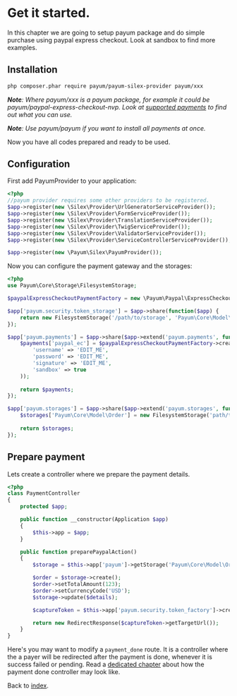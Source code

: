 # Get it started.

In this chapter we are going to setup payum package and do simple purchase using paypal express checkout. 
Look at sandbox to find more examples.

## Installation

```bash
php composer.phar require payum/payum-silex-provider payum/xxx
```

_**Note**: Where payum/xxx is a payum package, for example it could be payum/paypal-express-checkout-nvp. Look at [supported payments](https://github.com/Payum/Core/blob/master/Resources/docs/supported-payments.md) to find out what you can use._

_**Note**: Use payum/payum if you want to install all payments at once._

Now you have all codes prepared and ready to be used.

## Configuration

First add PayumProvider to your application:

```php
<?php
//payum provider requires some other providers to be registered.
$app->register(new \Silex\Provider\UrlGeneratorServiceProvider());
$app->register(new \Silex\Provider\FormServiceProvider());
$app->register(new \Silex\Provider\TranslationServiceProvider());
$app->register(new \Silex\Provider\TwigServiceProvider());
$app->register(new \Silex\Provider\ValidatorServiceProvider());
$app->register(new \Silex\Provider\ServiceControllerServiceProvider());

$app->register(new \Payum\Silex\PayumProvider());
```

Now you can configure the payment gateway and the storages:

```php
<?php
use Payum\Core\Storage\FilesystemStorage;

$paypalExpressCheckoutPaymentFactory = new \Payum\Paypal\ExpressCheckout\Nvp\PaymentFactory();

$app['payum.security.token_storage'] = $app->share(function($app) {
    return new FilesystemStorage('/path/to/storage', 'Payum\Core\Model\Token', 'hash'),
});

$app['payum.payments'] = $app->share($app->extend('payum.payments', function ($payments) use ($app) {
    $payments['paypal_ec'] = $paypalExpressCheckoutPaymentFactory->create(array(
        'username' => 'EDIT_ME',
        'password' => 'EDIT_ME',
        'signature' => 'EDIT_ME',
        'sandbox' => true
    ));
    
    return $payments;
});

$app['payum.storages'] = $app->share($app->extend('payum.storages', function ($storages) use ($app) {
    $storages['Payum\Core\Model\Order'] = new FilesystemStorage('path/to/storage', 'Payum\Core\Model\Order');
    
    return $storages;
});
```

## Prepare payment

Lets create a controller where we prepare the payment details.

```php
<?php
class PaymentController
{
    protected $app;

    public function __constructor(Application $app)
    {
        $this->app = $app;
    }

	public function preparePaypalAction()
	{
        $storage = $this->app['payum']->getStorage('Payum\Core\Model\Order');

        $order = $storage->create();
        $order->setTotalAmount(123);
        $order->setCurrencyCode('USD');
        $storage->update($details);

        $captureToken = $this->app['payum.security.token_factory']->createCaptureToken('paypal_ec', $order, 'payment_done');

        return new RedirectResponse($captureToken->getTargetUrl());
	}
}
```

Here's you may want to modify a `payment_done` route. 
It is a controller where the a payer will be redirected after the payment is done, whenever it is success failed or pending. 
Read a [dedicated chapter](payment-done-controller.md) about how the payment done controller may look like.

Back to [index](index.md).